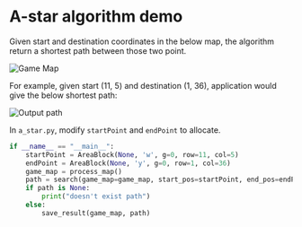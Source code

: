# A-star algorithm demo
Given start and destination coordinates in the below map, the algorithm return a shortest path between those two point.

![Game Map](https://github.com/liuchongming74/A-Star-Demo/blob/master/given_map.png)

For example, given start (11, 5) and destination (1, 36), application would give the below shortest path:

![Output path](https://github.com/liuchongming74/A-Star-Demo/blob/master/output_path.png)

In `a_star.py`, modify `startPoint` and `endPoint` to allocate.
```Python
if __name__ == "__main__":
    startPoint = AreaBlock(None, 'w', g=0, row=11, col=5)
    endPoint = AreaBlock(None, 'y', g=0, row=1, col=36)
    game_map = process_map()
    path = search(game_map=game_map, start_pos=startPoint, end_pos=endPoint)
    if path is None:
        print("doesn't exist path")
    else:
        save_result(game_map, path)
```
